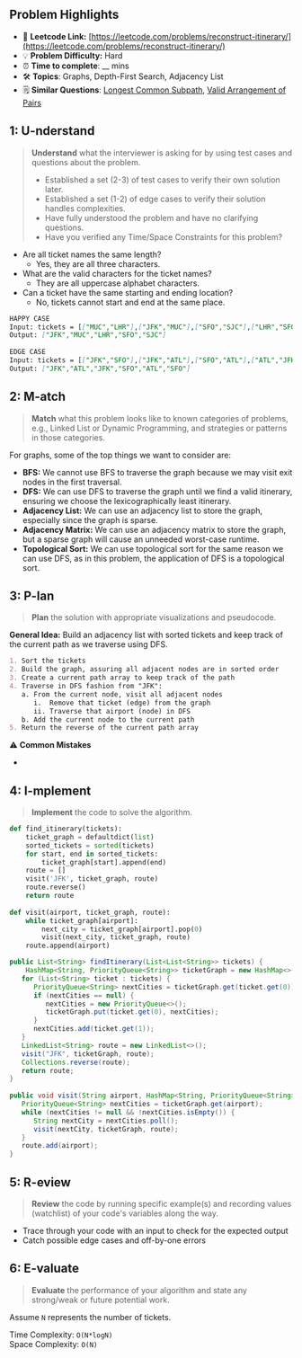 ## Problem Highlights

* 🔗 **Leetcode Link:** [https://leetcode.com/problems/reconstruct-itinerary/](https://leetcode.com/problems/reconstruct-itinerary/)
* 💡 **Problem Difficulty:** Hard
* ⏰ **Time to complete**: __ mins
* 🛠️ **Topics**: Graphs, Depth-First Search, Adjacency List
* 🗒️ **Similar Questions**: [Longest Common Subpath](https://leetcode.com/problems/longest-common-subpath/), [Valid Arrangement of Pairs](https://leetcode.com/problems/valid-arrangement-of-pairs/)
    
## 1: U-nderstand

> **Understand** what the interviewer is asking for by using test cases and questions about the problem.
> 
> - Established a set (2-3) of test cases to verify their own solution later.
> - Established a set (1-2) of edge cases to verify their solution handles complexities.
> - Have fully understood the problem and have no clarifying questions.
> - Have you verified any Time/Space Constraints for this problem?

- Are all ticket names the same length?
  - Yes, they are all three characters.
- What are the valid characters for the ticket names?
    - They are all uppercase alphabet characters.
- Can a ticket have the same starting and ending location?
    - No, tickets cannot start and end at the same place.
   
```markdown
HAPPY CASE
Input: tickets = [["MUC","LHR"],["JFK","MUC"],["SFO","SJC"],["LHR","SFO"]]
Output: ["JFK","MUC","LHR","SFO","SJC"]
    
EDGE CASE
Input: tickets = [["JFK","SFO"],["JFK","ATL"],["SFO","ATL"],["ATL","JFK"],["ATL","SFO"]]
Output: ["JFK","ATL","JFK","SFO","ATL","SFO"]
```   
    
## 2: M-atch

<!-- See https://docs.google.com/document/d/1hYT1hoOJ6pFIt8A5q-PIZmYP7pB4WqlzyUJgFx9x2mY/edit#heading=h.ya2de4n4zsds for list of algorithms based on question type-->

> **Match** what this problem looks like to known categories of problems, e.g., Linked List or Dynamic Programming, and strategies or patterns in those categories.

For graphs, some of the top things we want to consider are:
        
- **BFS:** We cannot use BFS to traverse the graph because we may visit exit nodes in the first traversal.
- **DFS:** We can use DFS to traverse the graph until we find a valid itinerary, ensuring we choose the lexicographically least itinerary.
- **Adjacency List:** We can use an adjacency list to store the graph, especially since the graph is sparse.
- **Adjacency Matrix:** We can use an adjacency matrix to store the graph, but a sparse graph will cause an unneeded worst-case runtime.
- **Topological Sort:** We can use topological sort for the same reason we can use DFS, as in this problem, the application of DFS is a topological sort.


## 3: P-lan

> **Plan** the solution with appropriate visualizations and pseudocode.

**General Idea:** Build an adjacency list with sorted tickets and keep track of the current path as we traverse using DFS.

```markdown
1. Sort the tickets
2. Build the graph, assuring all adjacent nodes are in sorted order
3. Create a current path array to keep track of the path
4. Traverse in DFS fashion from "JFK":
   a. From the current node, visit all adjacent nodes
      i.  Remove that ticket (edge) from the graph
      ii. Traverse that airport (node) in DFS
   b. Add the current node to the current path
5. Return the reverse of the current path array
```

⚠️ **Common Mistakes**

* 

## 4: I-mplement

> **Implement** the code to solve the algorithm.

```python
def find_itinerary(tickets):
    ticket_graph = defaultdict(list)
    sorted_tickets = sorted(tickets)
    for start, end in sorted_tickets:
        ticket_graph[start].append(end)
    route = []
    visit('JFK', ticket_graph, route)
    route.reverse()
    return route
    
def visit(airport, ticket_graph, route):
    while ticket_graph[airport]:
        next_city = ticket_graph[airport].pop(0)
        visit(next_city, ticket_graph, route)
    route.append(airport)
```
```java
public List<String> findItinerary(List<List<String>> tickets) {
	HashMap<String, PriorityQueue<String>> ticketGraph = new HashMap<>();
   for (List<String> ticket : tickets) {
      PriorityQueue<String> nextCities = ticketGraph.get(ticket.get(0));
      if (nextCities == null) {
         nextCities = new PriorityQueue<>();
         ticketGraph.put(ticket.get(0), nextCities);
      }
      nextCities.add(ticket.get(1));
   }
   LinkedList<String> route = new LinkedList<>();
   visit("JFK", ticketGraph, route);
   Collections.reverse(route);
   return route;
}
    
public void visit(String airport, HashMap<String, PriorityQueue<String>> ticketGraph, LinkedList<String> route) {
   PriorityQueue<String> nextCities = ticketGraph.get(airport);
   while (nextCities != null && !nextCities.isEmpty()) {
      String nextCity = nextCities.poll();
      visit(nextCity, ticketGraph, route);
   }
   route.add(airport);
}
```
    
## 5: R-eview

> **Review** the code by running specific example(s) and recording values (watchlist) of your code's variables along the way.

- Trace through your code with an input to check for the expected output
- Catch possible edge cases and off-by-one errors

## 6: E-valuate

> **Evaluate** the performance of your algorithm and state any strong/weak or future potential work.

Assume `N` represents the number of tickets.

Time Complexity: `O(N*logN)`
<br>
Space Complexity: `O(N)`
